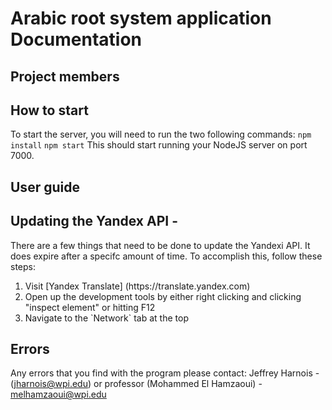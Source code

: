 # Arabic root system application Documentation

## Project members

## How to start
To start the server, you will need to run the two following commands:
```npm install```
```npm start```
This should start running your NodeJS server on port 7000.

## User guide 


## Updating the Yandex API -
There are a few things that need to be done to update the Yandexi API. It does expire after a specifc amount
of time. To accomplish this, follow these steps:
<ol>
  
  <li>Visit [Yandex Translate] (https://translate.yandex.com)</li>
  <li>Open up the development tools by either right clicking and clicking "inspect element" or hitting F12</li>
  <li>Navigate to the `Network` tab at the top</li>
</ol>

## Errors
Any errors that you find with the program please contact:
Jeffrey Harnois - (jharnois@wpi.edu) or professor (Mohammed El Hamzaoui) - melhamzaoui@wpi.edu





